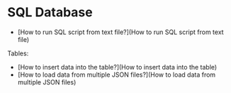 # SQL Database

* [How to run SQL script from text file?](How to run SQL script from text file)

Tables:
* [How to insert data into the table?](How to insert data into the table)
* [How to load data from multiple JSON files?](How to load data from multiple JSON files)